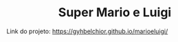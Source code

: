 
<h1 align="center"> Super Mario e Luigi  </h1>





Link do projeto: https://gyhbelchior.github.io/marioeluigi/



